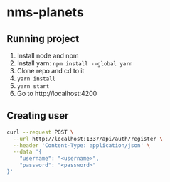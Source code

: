 # nms-planets

## Running project
1. Install node and npm
2. Install yarn: `npm install --global yarn`
3. Clone repo and cd to it
4. `yarn install`
5. `yarn start`
6. Go to http://localhost:4200

## Creating user
```sh
curl --request POST \
  --url http://localhost:1337/api/auth/register \
  --header 'Content-Type: application/json' \
  --data '{
	"username": "<username>",
	"password": "<password>"
}'
```
